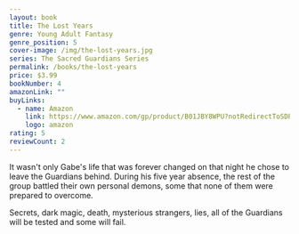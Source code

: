 ```yaml
---
layout: book
title: The Lost Years
genre: Young Adult Fantasy
genre_position: 5
cover-image: /img/the-lost-years.jpg
series: The Sacred Guardians Series
permalink: /books/the-lost-years
price: $3.99
bookNumber: 4
amazonLink: ""
buyLinks:
  - name: Amazon
    link: https://www.amazon.com/gp/product/B01JBY8WPU?notRedirectToSDP=1&ref_=dbs_mng_calw_3&storeType=ebooks
    logo: amazon
rating: 5
reviewCount: 2
---
```

It wasn't only Gabe's life that was forever changed on that night he chose to leave the Guardians behind. During his five year absence, the rest of the group battled their own personal demons, some that none of them were prepared to overcome.

Secrets, dark magic, death, mysterious strangers, lies, all of the Guardians will be tested and some will fail.
